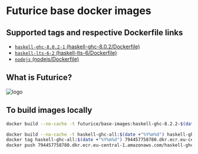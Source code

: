 # Futurice base docker images

## Supported tags and respective Dockerfile links

- [`haskell-ghc-8.0.2-1` (haskell-ghc-8.0.2/Dockerfile)](https://github.com/futurice/docker-base-images/blob/master/haskell-ghc-8.0.2/Dockerfile)
- [`haskell-lts-6-2` (haskell-lts-6/Dockerfile)](https://github.com/futurice/docker-base-images/blob/master/haskell-lts-6/Dockerfile)
- [`nodejs` (nodejs/Dockerfile)](https://github.com/futurice/docker-base-images/blob/master/nodejs/Dockerfile)

## What is Futurice?

![logo](https://raw.githubusercontent.com/futurice/docker-base-images/master/logo.png)

## To build images locally

```sh
docker build --no-cache -t futurice/base-images:haskell-ghc-8.2.2-$(date +"%Y%m%d") haskell-ghc-8.2.2
```

```sh
docker build --no-cache -t haskell-ghc-all:$(date +"%Y%m%d") haskell-ghc-all
docker tag haskell-ghc-all:$(date +"%Y%m%d") 794457758780.dkr.ecr.eu-central-1.amazonaws.com/haskell-ghc-all:$(date +"%Y%m%d")
docker push 794457758780.dkr.ecr.eu-central-1.amazonaws.com/haskell-ghc-all:$(date +"%Y%m%d")
```
